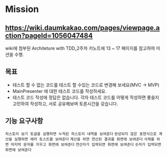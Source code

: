 # Mission
https://wiki.daumkakao.com/pages/viewpage.action?pageId=1056047484
--
wiki에 첨부된 Architeture with TDD_2주차 키노트에 13 ~ 17 페이지를 참고하여 미션을 수행.

## 목표
- 테스트 할 수 없는 코드를 테스트 할 수있는 코드로 변경해 보세요(MVC -> MVP)
- MainPresenter 에 대한 테스트 코드를 작성하세요.
- 테스트 코드 작성에 정답은 없습니다. 각자 테스트 코드를 어떻게 작성하면 좋을지 고민하여 작성하고, 서로 공유해보며 토론시간을 갖습니다.

## 기능 요구사항
`히스토리 보기 토글을 실행하면 누적된 히스토리 내역을 보여준다`
`완성되지 않은 표현식으로 계산을 실행하면 에러 토스트를 보여준다`
`계산을 하면 연산된 결과를 화면에 보여준다`
`삭제를 하면 마지막 문자를 지우고 화면에 보여준다`
`연산자가 입력되면 화면에 보여준다`
`숫자가 입력되면 화면에 보여준다`